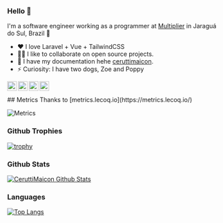 ### Hello 👋

I'm a software engineer working as a programmer at [Multiplier](https://multiplier.com.br/) in Jaraguá do Sul, Brazil 🌆

- ♥ I love Laravel + Vue + TailwindCSS
- 🧑‍💻 I like to collaborate on open source projects.
- 💬 I have my documentation hehe [ceruttimaicon](ceruttimaicon.js.org).
- ⚡ Curiosity: I have two dogs, Zoe and Poppy

<a href="https://www.linkedin.com/in/maicon-cerutti-516918114/">
  <img align="left" alt="Maicon Cerutti Linkdein" width="22px" src="https://upload.wikimedia.org/wikipedia/commons/thumb/e/e9/Linkedin_icon.svg/1024px-Linkedin_icon.svg.png" />
</a>
<a href="https://twitter.com/CeruttiMaicon">
  <img align="left" alt="CeruttiMaicon Twitter" width="22px" src="https://logodownload.org/wp-content/uploads/2014/09/twitter-logo-1.png" />
</a>
<a href="https://t.me/CeruttiMaicon">
  <img align="left" alt="Maicon Cerutti Telegram" width="22px" src="https://i.pinimg.com/originals/d5/fb/b9/d5fbb9d51bdb8b1c462aba853d029c3b.png" />
</a>
<a href="https://api.whatsapp.com/send?phone=5547984294833&text=Olá eu sou o Maicon"> 
  <img align="left" alt="Maicon Cerutti Whattsapp" width="22px" src="https://img.icons8.com/cotton/2x/whatsapp--v2.png"/>
</a>

<br/>
<br/>
## Metrics
Thanks to [metrics.lecoq.io](https://metrics.lecoq.io/)

![Metrics](https://metrics.lecoq.io/CeruttiMaicon?template=classic&followup=1&config.timezone=Europe%2FMadrid)

### Github Trophies

[![trophy](https://github-profile-trophy.vercel.app/?username=CeruttiMaicon&theme=dracula)](https://github.com/ryo-ma/github-profile-trophy)

### Github Stats

[![CeruttiMaicon Github Stats](https://github-readme-stats.vercel.app/api?username=CeruttiMaicon&count_private=true&theme=dracula&show_icons=true)](https://github-readme-stats.vercel.app)

### Languages

[![Top Langs](https://github-readme-stats.vercel.app/api/top-langs/?username=CeruttiMaicon&layout=compact&theme=dracula)](https://github.com/anuraghazra/github-readme-stats)

